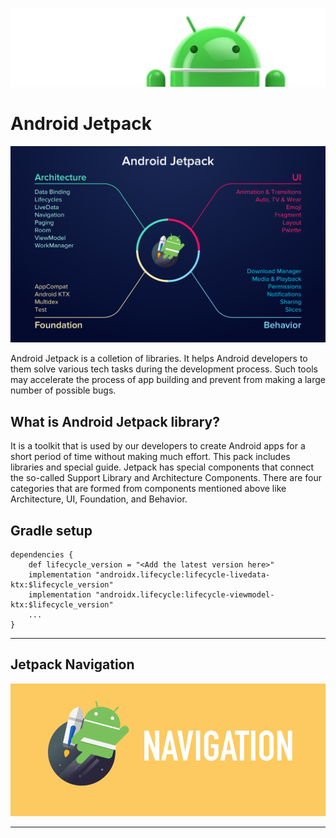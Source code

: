 ![Banner](images/Logo-new.png)

# Android Jetpack


![Jetpack Navigation Components](images/android-jetpack.png)

Android Jetpack is a colletion of libraries. It helps Android developers to them solve various tech tasks during the development process. Such tools may accelerate the process of app building and prevent from making a large number of possible bugs. 


## What is Android Jetpack library?

It is a toolkit that is used by our developers to create Android apps for a short period of time without making much effort. This pack includes libraries and special guide. Jetpack has special components that connect the so-called Support Library and Architecture Components. There are four categories that are formed from components mentioned above like Architecture, UI, Foundation, and Behavior.

## Gradle setup

```
dependencies {
    def lifecycle_version = "<Add the latest version here>"
    implementation "androidx.lifecycle:lifecycle-livedata-ktx:$lifecycle_version"
    implementation "androidx.lifecycle:lifecycle-viewmodel-ktx:$lifecycle_version"
    ...
}
```

---
<h2>Jetpack Navigation</h2>

![Jetpack Navigation](images/jetpacknavigation.png)


---

